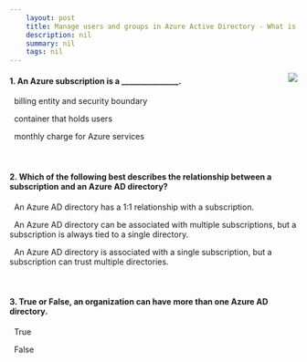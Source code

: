 ```yaml
---
    layout: post
    title: Manage users and groups in Azure Active Directory - What is Azure Active Directory?
    description: nil
    summary: nil
    tags: nil
---
```



 <a target="_blank" href="https://docs.microsoft.com/en-us/learn/modules/manage-users-and-groups-in-aad/2-create-aad/"><i class="fas fa-external-link-alt"></i> </a>
 <img align="right" src="https://docs.microsoft.com/en-us/learn/achievements/manage-users-and-groups-in-aad.svg">
####  1. An Azure subscription is a _______________.


<i class='fas fa-check-square' style='color: Dodgerblue;'></i> &nbsp;&nbsp;billing entity and security boundary

<i class='far fa-square'></i> &nbsp;&nbsp;container that holds users

<i class='far fa-square'></i> &nbsp;&nbsp;monthly charge for Azure services
<br />
<br />
<br />

####  2. Which of the following best describes the relationship between a subscription and an Azure AD directory?


<i class='far fa-square'></i> &nbsp;&nbsp;An Azure AD directory has a 1:1 relationship with a subscription.

<i class='fas fa-check-square' style='color: Dodgerblue;'></i> &nbsp;&nbsp;An Azure AD directory can be associated with multiple subscriptions, but a subscription is always tied to a single directory.

<i class='far fa-square'></i> &nbsp;&nbsp;An Azure AD directory is associated with a single subscription, but a subscription can trust multiple directories.
<br />
<br />
<br />

####  3. True or False, an organization can have more than one Azure AD directory.


<i class='fas fa-check-square' style='color: Dodgerblue;'></i> &nbsp;&nbsp;True

<i class='far fa-square'></i> &nbsp;&nbsp;False
<br />
<br />
<br />
